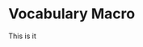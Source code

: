 <!--
author:   Daniel Hoffmann

email:    LiaScript@web.de

version:  0.0.1

language: en

narrator: US English Female

@insc
<script>
        //all buttons shall be initialised
    setupButtons(["startb", "restb","pickcustom", "rep", "edit", "finish", "test", "back", "custfin", "ext"]);
setupDivs(["start", "select", "enter", "endes", "comp", "last", "custom"]);
notDrawn();
</script>
@end

@cust1: Custom: <br><textarea id="inp"></textarea>
@cust2: <button id="pickcustom">Select</button>


@stuff
<div id="restart" style="display: none; text-align: right">
    <button id="restb"> Restart </button></div>
<div id="start" style="display:block">
    In this course, you will practise to describe all your favourite technical terms in English.<br>
    <button id="startb">Start</button>
</div>
<div style="display:none" id="template">
    
| Template |     |
| -------- | --- |
|          |     |

</div>

<div id="select" style="display:none">
Pick your favourtite technical term. (Press Ctrl+F to search)


| Technical Term |        |
| -------------- | ------ |
| @cust1         | @cust2 | 

<p id="wait"> Downloading Library... </p>
</div>

<div id="endes" style="display:none">
    Write a text explaining what <b id="termname">your Term</b> means.<br> Use at least five words or phrases from the <button id="rep">
    Phrase Repository
    </button>
</div>
<div id="enter" style="display:none">
```    +Enter Your Text

    
    
    
    
```
<script>
cont();
"Found text in memory"
</script>

(press Play to continue)
</div>
<div id="custom" style="display:none">
    Since you chose a custom favourite term, there is not yet an example text. However, if your text is somewhat presentable, send it to us so that we can provide future users with your text as an example. [insert contact data here]
<button id="back">Back</button><br><button id="custfin">Finish</button>
</div>

<div id="comp" style="display:none">
    Now you can compare your result.<br><br>
    **Your Text:**<br>
    <p id="thrText" style="border-style: solid">
        This is your text.
        </p><button id="edit">Edit
    </button><br><br>
    **Example Text:**<br><br>
<div id = "ex" style="border-style: solid">    </div>
<br><button id="finish">Finish</button></div>
<div id="last" style="display:none">
    Finished! <br>
    Click "Restart" to describe another term.<br>
    <br><br>**Credits**<br>
    Repository of useful phrases: <a href="https://www.oxford-royale.com/articles/words-phrases-good-essays/#aId=f4ee043e-0732-4f70-87f4-6dd8f5c0cc03" target="_blank"> Oxford University </a><br>
    Example texts: Students of University Freiberg<br>
    Concept: Dr. Jacob<br>
    LiaScript Markdown: André Dietrich<br>
    Implementation: Daniel Hoffmann
</div>
@end
-->
# Vocabulary Macro
This is it